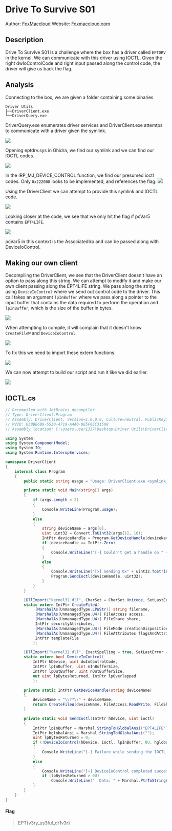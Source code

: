 # Drive To Survive S01

Author: [FoxMaccloud](https://github.com/FoxMaccloud/)
Website: [Foxmaccloud.com](https://foxmaccloud.com/)

## Description

Drive To Survive S01 is a challenge where the box has a driver called `EPTDRV` in the kernel. We can communicate with this driver using IOCTL. Given the right dwIoControlCode and right input passed along the control code, the driver will give us back the flag.

## Analysis

Connecting to the box, we are given a folder containing some binaries
```
Driver Utils
├──DriverClient.exe
└──DriverQuery.exe
```
DriverQuery.exe enumerates driver services and DriverClient.exe attemtps to communicate with a driver given the symlink.

![](img/1.png)

Opening eptdrv.sys in Ghidra, we find our symlink and we can find our IOCTL codes.

![](img/2.png)

In the IRP_MJ_DEVICE_CONTROL function, we find our presumed ioctl codes. Only `0x222008` looks to be implemented, and references the flag.
![](img/3.png)

Using the DriverClient we can attempt to provide this symlink and IOCTL code.

![](img/4.png)

Looking closer at the code, we see that we only hit the flag if pcVar5 contains `EPT4LIFE`.

![](img/5.png)

pcVar5 in this context is the AssociatedIrp and can be passed along with DeviceIoControl.

## Making our own client

Decompiling the DriverClient, we see that the DriverClient doesn't have an option to pass along this string. We can attempt to modify it and make our own client passing along the EPT4LIFE string. We pass along the string using `DeviceIoControl` where we send out control code to the driver. This call takes an argument `lpInBuffer` where we pass along a pointer to the input buffer that contains the data required to perform the operation and `lpInBuffer`, which is the size of the buffer in bytes.

![](img/6.png)

When attempting to compile, it will complain that it doesn't know `CreateFileW` and `DeviceIoControl`.

![](img/7.png)

To fix this we need to import these extern functions.

![](img/8.png)

We can now attempt to build our script and run it like we did earlier.

![](img/9.png)


## IOCTL.cs

```cs
// Decompiled with JetBrains decompiler
// Type: DriverClient.Program
// Assembly: DriverClient, Version=1.0.0.0, Culture=neutral, PublicKeyToken=null
// MVID: D3BBE6B9-5530-4718-A4A0-0E5F6EC31598
// Assembly location: C:\Users\user1337\Desktop\Driver Utils\DriverClient.exe

using System;
using System.ComponentModel;
using System.IO;
using System.Runtime.InteropServices;

namespace DriverClient
{
    internal class Program
    {
        public static string usage = "Usage: DriverClient.exe <symlink_name> <ioctl>";

        private static void Main(string[] args)
        {
            if (args.Length < 2)
            {
                Console.WriteLine(Program.usage);
            }
            else
            {
                string deviceName = args[0];
                uint uint32 = Convert.ToUInt32(args[1], 16);
                IntPtr deviceHandle = Program.GetDeviceHandle(deviceName);
                if (deviceHandle == IntPtr.Zero)
                {
                    Console.WriteLine("[-] Couldn't get a handle on " + deviceName);
                }
                else
                {
                    Console.WriteLine("[>] Sending 0x" + uint32.ToString("X4") + " to \\\\.\\" + deviceName + ". Stand by...");
                    Program.SendIoctl(deviceHandle, uint32);
                }
            }
        }

        [DllImport("kernel32.dll", CharSet = CharSet.Unicode, SetLastError = true)]
        static extern IntPtr CreateFileW(
             [MarshalAs(UnmanagedType.LPWStr)] string filename,
             [MarshalAs(UnmanagedType.U4)] FileAccess access,
             [MarshalAs(UnmanagedType.U4)] FileShare share,
             IntPtr securityAttributes,
             [MarshalAs(UnmanagedType.U4)] FileMode creationDisposition,
             [MarshalAs(UnmanagedType.U4)] FileAttributes flagsAndAttributes,
             IntPtr templateFile
            );

        [DllImport("kernel32.dll", ExactSpelling = true, SetLastError = true, CharSet = CharSet.Auto)]
        static extern bool DeviceIoControl(
            IntPtr hDevice, uint dwIoControlCode,
            IntPtr lpInBuffer, uint nInBufferSize,
            IntPtr lpOutBuffer, uint nOutBufferSize,
            out uint lpBytesReturned, IntPtr lpOverlapped
            );

        private static IntPtr GetDeviceHandle(string deviceName)
        {
            deviceName = "\\??\\" + deviceName;
            return CreateFileW(deviceName, FileAccess.ReadWrite, FileShare.None, IntPtr.Zero, FileMode.Create, FileAttributes.Normal, IntPtr.Zero);
        }

        private static void SendIoctl(IntPtr hDevice, uint ioctl)
        {
            IntPtr lpInBuffer = Marshal.StringToHGlobalAnsi("EPT4LIFE");
            IntPtr hglobalAnsi = Marshal.StringToHGlobalAnsi("");
            uint lpBytesReturned = 0;
            if (!DeviceIoControl(hDevice, ioctl, lpInBuffer, 8U, hglobalAnsi, 100U, out lpBytesReturned, IntPtr.Zero))
            {
                Console.WriteLine("[-] Failure while sending the IOCTL (" + new Win32Exception(Marshal.GetLastWin32Error()).Message + ")");
            }
            else
            {
                Console.WriteLine("[+] DeviceIoControl completed successfully! Driver returned {0} bytes.", (object)lpBytesReturned);
                if (lpBytesReturned > 0U)
                    Console.WriteLine("  Data: " + Marshal.PtrToStringAnsi(hglobalAnsi, (int)lpBytesReturned));
            }
        }
    }
}
```

#### Flag

> EPT{v3ry_us3ful_dr1v3r}